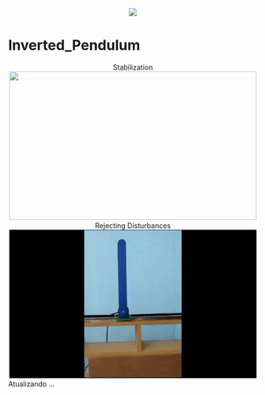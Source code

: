 <div align="center">
  <img src="https://github.com/RaphaelAntunesMarinhoDeSouza/Imagens/blob/main/IFF/image.png" width="200px">
</div>

# Inverted_Pendulum
<div align="center">
  Stabilization
</div>
<div align="center">
  <img src="https://github.com/RaphaelAntunesMarinhoDeSouza/Inverted_Pendulum/blob/main/videos/Stabilization.gif" height="300"  width="500px">
</div>

<div align="center">
   Rejecting Disturbances
</div>
<div align="center">
  <img src="https://github.com/RaphaelAntunesMarinhoDeSouza/Inverted_Pendulum/blob/main/videos/Rejecting-Disturbances2.gif" height="300"  width="500px">
</div>
Atualizando ...